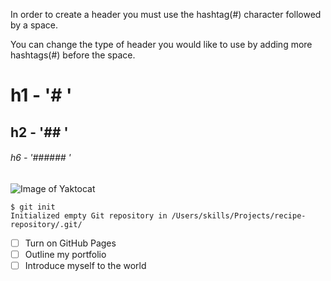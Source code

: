 In order to create a header you must use the hashtag(#) character followed by a space.

You can change the type of header you would like to use by adding more hashtags(#) before the space.

# h1 - '# '
## h2 - '## '
###### h6 - '###### '

![Image of Yaktocat](https://octodex.github.com/images/yaktocat.png)

```
$ git init
Initialized empty Git repository in /Users/skills/Projects/recipe-repository/.git/
```

- [ ] Turn on GitHub Pages
- [ ] Outline my portfolio
- [ ] Introduce myself to the world
